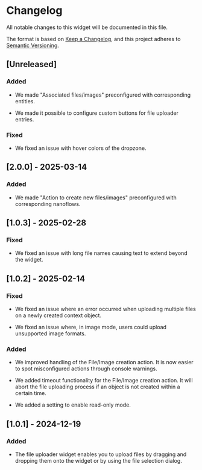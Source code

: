 # Changelog

All notable changes to this widget will be documented in this file.

The format is based on [Keep a Changelog](https://keepachangelog.com/en/1.0.0/), and this project adheres to [Semantic Versioning](https://semver.org/spec/v2.0.0.html).

## [Unreleased]

### Added

-   We made "Associated files/images" preconfigured with corresponding entities.

-   We made it possible to configure custom buttons for file uploader entries.

### Fixed

-   We fixed an issue with hover colors of the dropzone.

## [2.0.0] - 2025-03-14

### Added

-   We made "Action to create new files/images" preconfigured with corresponding nanoflows.

## [1.0.3] - 2025-02-28

### Fixed

-   We fixed an issue with long file names causing text to extend beyond the widget.

## [1.0.2] - 2025-02-14

### Fixed

-   We fixed an issue where an error occurred when uploading multiple files on a newly created context object.

-   We fixed an issue where, in image mode, users could upload unsupported image formats.

### Added

-   We improved handling of the File/Image creation action. It is now easier to spot misconfigured actions through console warnings.

-   We added timeout functionality for the File/Image creation action. It will abort the file uploading process if an object is not created within a certain time.

-   We added a setting to enable read-only mode.

## [1.0.1] - 2024-12-19

### Added

-   The file uploader widget enables you to upload files by dragging and dropping them onto the widget or by using the file selection dialog.
